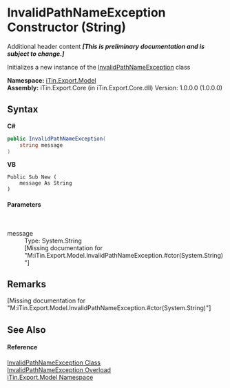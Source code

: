 # InvalidPathNameException Constructor (String)
Additional header content _**\[This is preliminary documentation and is subject to change.\]**_

Initializes a new instance of the <a href="e1597758-9845-9910-25a5-aeb6c889effb">InvalidPathNameException</a> class

**Namespace:**&nbsp;<a href="ef57ffcc-e95e-b212-5a46-9aa6f5a3511f">iTin.Export.Model</a><br />**Assembly:**&nbsp;iTin.Export.Core (in iTin.Export.Core.dll) Version: 1.0.0.0 (1.0.0.0)

## Syntax

**C#**<br />
``` C#
public InvalidPathNameException(
	string message
)
```

**VB**<br />
``` VB
Public Sub New ( 
	message As String
)
```


#### Parameters
&nbsp;<dl><dt>message</dt><dd>Type: System.String<br />\[Missing <param name="message"/> documentation for "M:iTin.Export.Model.InvalidPathNameException.#ctor(System.String)"\]</dd></dl>

## Remarks
\[Missing <remarks> documentation for "M:iTin.Export.Model.InvalidPathNameException.#ctor(System.String)"\]

## See Also


#### Reference
<a href="e1597758-9845-9910-25a5-aeb6c889effb">InvalidPathNameException Class</a><br /><a href="d7d833ef-c2a7-43d9-195b-3d72d38a9a9f">InvalidPathNameException Overload</a><br /><a href="ef57ffcc-e95e-b212-5a46-9aa6f5a3511f">iTin.Export.Model Namespace</a><br />